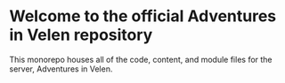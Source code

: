 # Welcome to the official Adventures in Velen repository
This monorepo houses all of the code, content, and module files for the server, Adventures in Velen.
